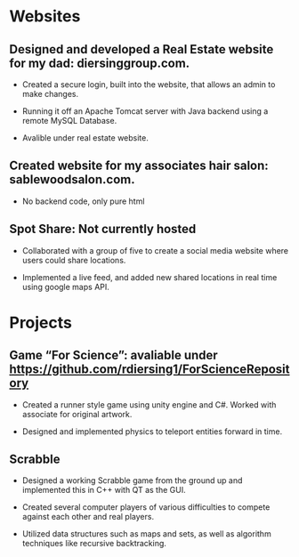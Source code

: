# Websites

## Designed and developed a Real Estate website for my dad: diersinggroup.com.

  *	Created a secure login, built into the website, that allows an admin to make changes.
  
  *	Running it off an Apache Tomcat server with Java backend using a remote MySQL Database.
  
  *	Avalible under real estate website.
  
## Created website for my associates hair salon: sablewoodsalon.com.

  *	No backend code, only pure html
  
## Spot Share: Not currently hosted

  *	Collaborated with a group of five to create a social media website where users could share locations.
  
  *	Implemented a live feed, and added new shared locations in real time using google maps API.
  
# Projects
  
## Game “For Science”: avaliable under https://github.com/rdiersing1/ForScienceRepository

  *	Created a runner style game using unity engine and C#. Worked with associate for original artwork.
  
  *	Designed and implemented physics to teleport entities forward in time. 
  
## Scrabble

  *	Designed a working Scrabble game from the ground up and implemented this in C++ with QT as the GUI.
  
  *	Created several computer players of various difficulties to compete against each other and real players.
  
  *	Utilized data structures such as maps and sets, as well as algorithm techniques like recursive backtracking.
  

